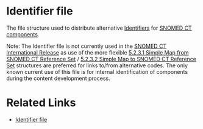 # Identifier file

The file structure used to distribute alternative [Identifiers](https://confluence.ihtsdotools.org/display/DOCGLOSS/Identifier "Glossary link: Identifiers") for [SNOMED CT components](https://confluence.ihtsdotools.org/display/DOCGLOSS/SNOMED+CT+component "Glossary link: SNOMED CT components").

Note: The Identifier file is not currently used in the [SNOMED CT International Release](https://confluence.ihtsdotools.org/display/DOCGLOSS/SNOMED+CT+International+Release "Glossary link: SNOMED CT International Release") as use of the more flexible  [5.2.3.1 Simple Map from SNOMED CT Reference Set](https://confluence.ihtsdotools.org/display/WIPRELFMT/5.2.3.1+Simple+Map+from+SNOMED+CT+Reference+Set) / [5.2.3.2 Simple Map to SNOMED CT Reference Set](https://confluence.ihtsdotools.org/display/WIPRELFMT/5.2.3.2+Simple+Map+to+SNOMED+CT+Reference+Set) structures are preferred for links to/from alternative codes. The only known current use of this file is for internal identification of components during the content development process.

# Related Links

  * [Identifier file](Identifier-file_28739278.html)

